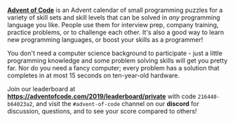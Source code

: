 [**Advent of Code**](https://adventofcode.com/2019) is an Advent calendar of small programming puzzles for a variety of skill sets and skill levels that can be solved in *any* programming language you like. People use them for interview prep, company training,  practice problems, or to challenge each other. It's also a good way to learn new programming languages, or boost your skills as a programmer!

You don't need a computer science background to participate - just a little programming knowledge and some problem solving skills will get you pretty far. Nor do you need a fancy computer; every problem has a solution that completes in at most 15 seconds on ten-year-old hardware.

Join our leaderboard at **https://adventofcode.com/2019/leaderboard/private** with code `216440-b64023a2`, and visit the `#advent-of-code` channel on our **discord** for discussion, questions, and to see your score compared to others!